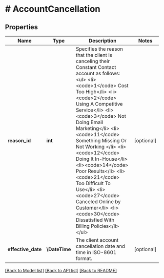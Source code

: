 # # AccountCancellation

## Properties

Name | Type | Description | Notes
------------ | ------------- | ------------- | -------------
**reason_id** | **int** | Specifies the reason that the client is canceling their Constant Contact account as follows:   &lt;ul&gt;     &lt;li&gt;&lt;code&gt;1&lt;/code&gt;  Cost Too High&lt;/li&gt;     &lt;li&gt;&lt;code&gt;2&lt;/code&gt;  Using A Competitive Service&lt;/li&gt;     &lt;li&gt;&lt;code&gt;3&lt;/code&gt;  Not Doing Email Marketing&lt;/li&gt;     &lt;li&gt;&lt;code&gt;11&lt;/code&gt; Something Missing Or Not Working &lt;/li&gt;     &lt;li&gt;&lt;code&gt;12&lt;/code&gt; Doing It In-House&lt;/li&gt;     &lt;li&gt;&lt;code&gt;14&lt;/code&gt; Poor Results&lt;/li&gt;     &lt;li&gt;&lt;code&gt;21&lt;/code&gt; Too Difficult To Use&lt;/li&gt;     &lt;li&gt;&lt;code&gt;27&lt;/code&gt; Canceled Online by Customer&lt;/li&gt;     &lt;li&gt;&lt;code&gt;30&lt;/code&gt; Dissatisfied With Billing Policies&lt;/li&gt;   &lt;/ul&gt; | [optional]
**effective_date** | **\DateTime** | The client account cancellation date and time in ISO-8601 format. | [optional]

[[Back to Model list]](../../README.md#models) [[Back to API list]](../../README.md#endpoints) [[Back to README]](../../README.md)
